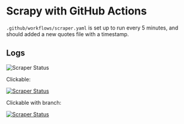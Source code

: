 # Scrapy with GitHub Actions

`.github/workflows/scraper.yaml` is set up to run every 5 minutes,
and should added a new quotes file with a timestamp.

## Logs

![Scraper Status](https://github.com/msimoni18/test-scrapy-with-github-actions/actions/workflows/scraper.yml/badge.svg)

Clickable:

[![Scraper Status](https://github.com/msimoni18/test-scrapy-with-github-actions/actions/workflows/scraper.yml/badge.svg)](https://github.com/msimoni18/test-scrapy-with-github-actions/actions/workflows/scraper.yml)

Clickable with branch:

[![Scraper Status](https://github.com/msimoni18/test-scrapy-with-github-actions/actions/workflows/scraper.yml/badge.svg?branch=main)](https://github.com/msimoni18/test-scrapy-with-github-actions/actions/workflows/scraper.yml)
